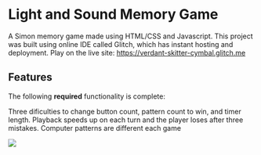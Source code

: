 # Light and Sound Memory Game

A Simon memory game made using HTML/CSS and Javascript. This project was built using online IDE called Glitch, which has instant hosting and deployment. 
Play on the live site: https://verdant-skitter-cymbal.glitch.me

## Features

The following **required** functionality is complete:

Three dificulties to change button count, pattern count to win, and timer length. Playback speeds up on each turn and the player loses after three mistakes. Computer patterns are different each game

<img src= 'https://user-images.githubusercontent.com/75638994/112023379-6b2fa200-8af0-11eb-9bef-813c24620865.png'>

